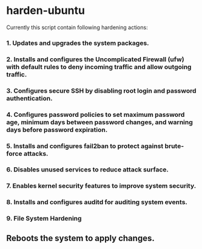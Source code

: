 # harden-ubuntu
Currently this script contain following hardening actions: 

### 1. Updates and upgrades the system packages.

### 2. Installs and configures the Uncomplicated Firewall (ufw) with default rules to deny incoming traffic and allow outgoing traffic.

### 3. Configures secure SSH by disabling root login and password authentication.

### 4. Configures password policies to set maximum password age, minimum days between password changes, and warning days before password expiration.

### 5. Installs and configures fail2ban to protect against brute-force attacks.

### 6. Disables unused services to reduce attack surface.

### 7. Enables kernel security features to improve system security.

### 8. Installs and configures auditd for auditing system events.

### 9. File System Hardening 

## Reboots the system to apply changes.
